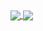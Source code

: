 <a href="https://github.com/anuraghazra/github-readme-stats">
  <img align="center" src="https://github-readme-stats-1-xi.vercel.app/api?username=ysss11&show_icons=true" />
</a>
<a href="https://github.com/anuraghazra/github-readme-stats">
  <img align="center" src="https://github-readme-stats-1-xi.vercel.app/api/top-langs/?username=ysss11&layout=compact" />
</a>
